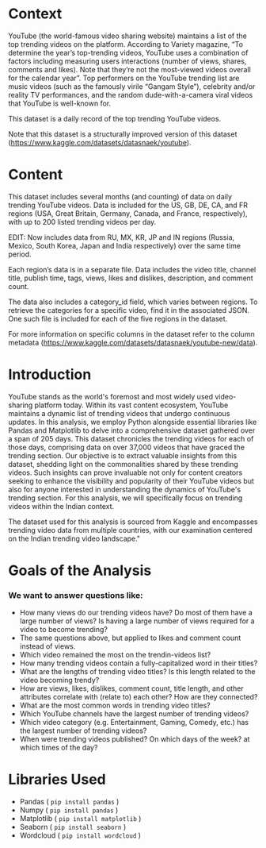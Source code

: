 # Context
YouTube (the world-famous video sharing website) maintains a list of the top trending videos on the platform. According to Variety magazine, “To determine the year’s top-trending videos, YouTube uses a combination of factors including measuring users interactions (number of views, shares, comments and likes). Note that they’re not the most-viewed videos overall for the calendar year”. Top performers on the YouTube trending list are music videos (such as the famously virile “Gangam Style”), celebrity and/or reality TV performances, and the random dude-with-a-camera viral videos that YouTube is well-known for.

This dataset is a daily record of the top trending YouTube videos.

Note that this dataset is a structurally improved version of this dataset (https://www.kaggle.com/datasets/datasnaek/youtube).

# Content
This dataset includes several months (and counting) of data on daily trending YouTube videos. Data is included for the US, GB, DE, CA, and FR regions (USA, Great Britain, Germany, Canada, and France, respectively), with up to 200 listed trending videos per day.

EDIT: Now includes data from RU, MX, KR, JP and IN regions (Russia, Mexico, South Korea, Japan and India respectively) over the same time period.

Each region’s data is in a separate file. Data includes the video title, channel title, publish time, tags, views, likes and dislikes, description, and comment count.

The data also includes a category_id field, which varies between regions. To retrieve the categories for a specific video, find it in the associated JSON. One such file is included for each of the five regions in the dataset.

For more information on specific columns in the dataset refer to the column metadata (https://www.kaggle.com/datasets/datasnaek/youtube-new/data).

# Introduction

YouTube stands as the world's foremost and most widely used video-sharing platform today. Within its vast content ecosystem, YouTube maintains a dynamic list of trending videos that undergo continuous updates. In this analysis, we employ Python alongside essential libraries like Pandas and Matplotlib to delve into a comprehensive dataset gathered over a span of 205 days. This dataset chronicles the trending videos for each of those days, comprising data on over 37,000 videos that have graced the trending section. Our objective is to extract valuable insights from this dataset, shedding light on the commonalities shared by these trending videos. Such insights can prove invaluable not only for content creators seeking to enhance the visibility and popularity of their YouTube videos but also for anyone interested in understanding the dynamics of YouTube's trending section. For this analysis, we will specifically focus on trending videos within the Indian context. 

The dataset used for this analysis is sourced from Kaggle and encompasses trending video data from multiple countries, with our examination centered on the Indian trending video landscape."

# Goals of the Analysis

### We want to answer questions like:

* How many views do our trending videos have? Do most of them have a large number of views? Is having a large number of views required for a video to become trending?
* The same questions above, but applied to likes and comment count instead of views.
* Which video remained the most on the trendin-videos list?
* How many trending videos contain a fully-capitalized word in their titles?
* What are the lengths of trending video titles? Is this length related to the video becoming trendy?
* How are views, likes, dislikes, comment count, title length, and other attributes correlate with (relate to) each other? How are they connected?
* What are the most common words in trending video titles?
* Which YouTube channels have the largest number of trending videos?
* Which video category (e.g. Entertainment, Gaming, Comedy, etc.) has the largest number of trending videos?
* When were trending videos published? On which days of the week? at which times of the day?

# Libraries Used

* Pandas ( `pip install pandas` )
* Numpy ( `pip install pandas` )
* Matplotlib ( `pip install matplotlib` )
* Seaborn ( `pip install seaborn` )
* Wordcloud ( `pip install wordcloud` )
